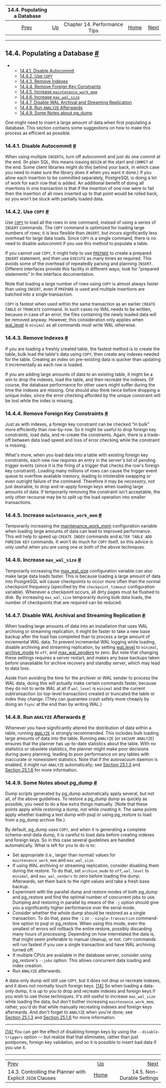 <!--?xml version="1.0" encoding="UTF-8" standalone="no"?-->

|                               14.4. Populating a Database                               |                                                            |                              |                                                       |                                                           |
| :-------------------------------------------------------------------------------------: | :--------------------------------------------------------- | :--------------------------: | ----------------------------------------------------: | --------------------------------------------------------: |
| [Prev](explicit-joins.html "14.3. Controlling the Planner with Explicit JOIN Clauses")  | [Up](performance-tips.html "Chapter 14. Performance Tips") | Chapter 14. Performance Tips | [Home](index.html "PostgreSQL 17devel Documentation") |  [Next](non-durability.html "14.5. Non-Durable Settings") |

***

## 14.4. Populating a Database [#](#POPULATE)

*   *   [14.4.1. Disable Autocommit](populate.html#DISABLE-AUTOCOMMIT)
    *   [14.4.2. Use `COPY`](populate.html#POPULATE-COPY-FROM)
    *   [14.4.3. Remove Indexes](populate.html#POPULATE-RM-INDEXES)
    *   [14.4.4. Remove Foreign Key Constraints](populate.html#POPULATE-RM-FKEYS)
    *   [14.4.5. Increase `maintenance_work_mem`](populate.html#POPULATE-WORK-MEM)
    *   [14.4.6. Increase `max_wal_size`](populate.html#POPULATE-MAX-WAL-SIZE)
    *   [14.4.7. Disable WAL Archival and Streaming Replication](populate.html#POPULATE-PITR)
    *   [14.4.8. Run `ANALYZE` Afterwards](populate.html#POPULATE-ANALYZE)
    *   [14.4.9. Some Notes about pg\_dump](populate.html#POPULATE-PG-DUMP)

One might need to insert a large amount of data when first populating a database. This section contains some suggestions on how to make this process as efficient as possible.

### 14.4.1. Disable Autocommit [#](#DISABLE-AUTOCOMMIT)

[]()

When using multiple `INSERT`s, turn off autocommit and just do one commit at the end. (In plain SQL, this means issuing `BEGIN` at the start and `COMMIT` at the end. Some client libraries might do this behind your back, in which case you need to make sure the library does it when you want it done.) If you allow each insertion to be committed separately, PostgreSQL is doing a lot of work for each row that is added. An additional benefit of doing all insertions in one transaction is that if the insertion of one row were to fail then the insertion of all rows inserted up to that point would be rolled back, so you won't be stuck with partially loaded data.

### 14.4.2. Use `COPY` [#](#POPULATE-COPY-FROM)

Use [`COPY`](sql-copy.html "COPY") to load all the rows in one command, instead of using a series of `INSERT` commands. The `COPY` command is optimized for loading large numbers of rows; it is less flexible than `INSERT`, but incurs significantly less overhead for large data loads. Since `COPY` is a single command, there is no need to disable autocommit if you use this method to populate a table.

If you cannot use `COPY`, it might help to use [`PREPARE`](sql-prepare.html "PREPARE") to create a prepared `INSERT` statement, and then use `EXECUTE` as many times as required. This avoids some of the overhead of repeatedly parsing and planning `INSERT`. Different interfaces provide this facility in different ways; look for “prepared statements” in the interface documentation.

Note that loading a large number of rows using `COPY` is almost always faster than using `INSERT`, even if `PREPARE` is used and multiple insertions are batched into a single transaction.

`COPY` is fastest when used within the same transaction as an earlier `CREATE TABLE` or `TRUNCATE` command. In such cases no WAL needs to be written, because in case of an error, the files containing the newly loaded data will be removed anyway. However, this consideration only applies when [wal\_level](runtime-config-wal.html#GUC-WAL-LEVEL) is `minimal` as all commands must write WAL otherwise.

### 14.4.3. Remove Indexes [#](#POPULATE-RM-INDEXES)

If you are loading a freshly created table, the fastest method is to create the table, bulk load the table's data using `COPY`, then create any indexes needed for the table. Creating an index on pre-existing data is quicker than updating it incrementally as each row is loaded.

If you are adding large amounts of data to an existing table, it might be a win to drop the indexes, load the table, and then recreate the indexes. Of course, the database performance for other users might suffer during the time the indexes are missing. One should also think twice before dropping a unique index, since the error checking afforded by the unique constraint will be lost while the index is missing.

### 14.4.4. Remove Foreign Key Constraints [#](#POPULATE-RM-FKEYS)

Just as with indexes, a foreign key constraint can be checked “in bulk” more efficiently than row-by-row. So it might be useful to drop foreign key constraints, load data, and re-create the constraints. Again, there is a trade-off between data load speed and loss of error checking while the constraint is missing.

What's more, when you load data into a table with existing foreign key constraints, each new row requires an entry in the server's list of pending trigger events (since it is the firing of a trigger that checks the row's foreign key constraint). Loading many millions of rows can cause the trigger event queue to overflow available memory, leading to intolerable swapping or even outright failure of the command. Therefore it may be *necessary*, not just desirable, to drop and re-apply foreign keys when loading large amounts of data. If temporarily removing the constraint isn't acceptable, the only other recourse may be to split up the load operation into smaller transactions.

### 14.4.5. Increase `maintenance_work_mem` [#](#POPULATE-WORK-MEM)

Temporarily increasing the [maintenance\_work\_mem](runtime-config-resource.html#GUC-MAINTENANCE-WORK-MEM) configuration variable when loading large amounts of data can lead to improved performance. This will help to speed up `CREATE INDEX` commands and `ALTER TABLE ADD FOREIGN KEY` commands. It won't do much for `COPY` itself, so this advice is only useful when you are using one or both of the above techniques.

### 14.4.6. Increase `max_wal_size` [#](#POPULATE-MAX-WAL-SIZE)

Temporarily increasing the [max\_wal\_size](runtime-config-wal.html#GUC-MAX-WAL-SIZE) configuration variable can also make large data loads faster. This is because loading a large amount of data into PostgreSQL will cause checkpoints to occur more often than the normal checkpoint frequency (specified by the `checkpoint_timeout` configuration variable). Whenever a checkpoint occurs, all dirty pages must be flushed to disk. By increasing `max_wal_size` temporarily during bulk data loads, the number of checkpoints that are required can be reduced.

### 14.4.7. Disable WAL Archival and Streaming Replication [#](#POPULATE-PITR)

When loading large amounts of data into an installation that uses WAL archiving or streaming replication, it might be faster to take a new base backup after the load has completed than to process a large amount of incremental WAL data. To prevent incremental WAL logging while loading, disable archiving and streaming replication, by setting [wal\_level](runtime-config-wal.html#GUC-WAL-LEVEL) to `minimal`, [archive\_mode](runtime-config-wal.html#GUC-ARCHIVE-MODE) to `off`, and [max\_wal\_senders](runtime-config-replication.html#GUC-MAX-WAL-SENDERS) to zero. But note that changing these settings requires a server restart, and makes any base backups taken before unavailable for archive recovery and standby server, which may lead to data loss.

Aside from avoiding the time for the archiver or WAL sender to process the WAL data, doing this will actually make certain commands faster, because they do not to write WAL at all if `wal_level` is `minimal` and the current subtransaction (or top-level transaction) created or truncated the table or index they change. (They can guarantee crash safety more cheaply by doing an `fsync` at the end than by writing WAL.)

### 14.4.8. Run `ANALYZE` Afterwards [#](#POPULATE-ANALYZE)

Whenever you have significantly altered the distribution of data within a table, running [`ANALYZE`](sql-analyze.html "ANALYZE") is strongly recommended. This includes bulk loading large amounts of data into the table. Running `ANALYZE` (or `VACUUM ANALYZE`) ensures that the planner has up-to-date statistics about the table. With no statistics or obsolete statistics, the planner might make poor decisions during query planning, leading to poor performance on any tables with inaccurate or nonexistent statistics. Note that if the autovacuum daemon is enabled, it might run `ANALYZE` automatically; see [Section 25.1.3](routine-vacuuming.html#VACUUM-FOR-STATISTICS "25.1.3. Updating Planner Statistics") and [Section 25.1.6](routine-vacuuming.html#AUTOVACUUM "25.1.6. The Autovacuum Daemon") for more information.

### 14.4.9. Some Notes about pg\_dump [#](#POPULATE-PG-DUMP)

Dump scripts generated by pg\_dump automatically apply several, but not all, of the above guidelines. To restore a pg\_dump dump as quickly as possible, you need to do a few extra things manually. (Note that these points apply while *restoring* a dump, not while *creating* it. The same points apply whether loading a text dump with psql or using pg\_restore to load from a pg\_dump archive file.)

By default, pg\_dump uses `COPY`, and when it is generating a complete schema-and-data dump, it is careful to load data before creating indexes and foreign keys. So in this case several guidelines are handled automatically. What is left for you to do is to:

*   Set appropriate (i.e., larger than normal) values for `maintenance_work_mem` and `max_wal_size`.
*   If using WAL archiving or streaming replication, consider disabling them during the restore. To do that, set `archive_mode` to `off`, `wal_level` to `minimal`, and `max_wal_senders` to zero before loading the dump. Afterwards, set them back to the right values and take a fresh base backup.
*   Experiment with the parallel dump and restore modes of both pg\_dump and pg\_restore and find the optimal number of concurrent jobs to use. Dumping and restoring in parallel by means of the `-j` option should give you a significantly higher performance over the serial mode.
*   Consider whether the whole dump should be restored as a single transaction. To do that, pass the `-1` or `--single-transaction` command-line option to psql or pg\_restore. When using this mode, even the smallest of errors will rollback the entire restore, possibly discarding many hours of processing. Depending on how interrelated the data is, that might seem preferable to manual cleanup, or not. `COPY` commands will run fastest if you use a single transaction and have WAL archiving turned off.
*   If multiple CPUs are available in the database server, consider using pg\_restore's `--jobs` option. This allows concurrent data loading and index creation.
*   Run `ANALYZE` afterwards.

A data-only dump will still use `COPY`, but it does not drop or recreate indexes, and it does not normally touch foreign keys. [\[14\]](#ftn.id-1.5.13.7.11.4.2) So when loading a data-only dump, it is up to you to drop and recreate indexes and foreign keys if you wish to use those techniques. It's still useful to increase `max_wal_size` while loading the data, but don't bother increasing `maintenance_work_mem`; rather, you'd do that while manually recreating indexes and foreign keys afterwards. And don't forget to `ANALYZE` when you're done; see [Section 25.1.3](routine-vacuuming.html#VACUUM-FOR-STATISTICS "25.1.3. Updating Planner Statistics") and [Section 25.1.6](routine-vacuuming.html#AUTOVACUUM "25.1.6. The Autovacuum Daemon") for more information.

***

[\[14\] ](#id-1.5.13.7.11.4.2)You can get the effect of disabling foreign keys by using the `--disable-triggers` option — but realize that that eliminates, rather than just postpones, foreign key validation, and so it is possible to insert bad data if you use it.

***

|                                                                                         |                                                            |                                                           |
| :-------------------------------------------------------------------------------------- | :--------------------------------------------------------: | --------------------------------------------------------: |
| [Prev](explicit-joins.html "14.3. Controlling the Planner with Explicit JOIN Clauses")  | [Up](performance-tips.html "Chapter 14. Performance Tips") |  [Next](non-durability.html "14.5. Non-Durable Settings") |
| 14.3. Controlling the Planner with Explicit `JOIN` Clauses                              |    [Home](index.html "PostgreSQL 17devel Documentation")   |                                14.5. Non-Durable Settings |
